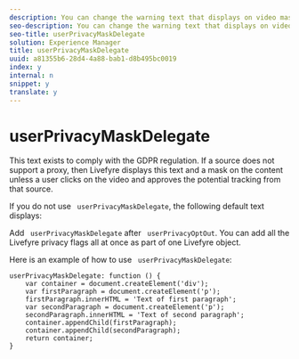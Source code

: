 ```yaml
---
description: You can change the warning text that displays on video masks using .
seo-description: You can change the warning text that displays on video masks using .
seo-title: userPrivacyMaskDelegate
solution: Experience Manager
title: userPrivacyMaskDelegate
uuid: a81355b6-28d4-4a88-bab1-d8b495bc0019
index: y
internal: n
snippet: y
translate: y
---
```


# userPrivacyMaskDelegate

This text exists to comply with the GDPR regulation. If a source does not support a proxy, then Livefyre displays this text and a mask on the content unless a user clicks on the video and approves the potential tracking from that source. 

If you do not use ` userPrivacyMaskDelegate`, the following default text displays: 



Add ` userPrivacyMaskDelegate` after ` userPrivacyOptOut`. You can add all the Livefyre privacy flags all at once as part of one Livefyre object.

Here is an example of how to use ` userPrivacyMaskDelegate`:

```
userPrivacyMaskDelegate: function () { 
    var container = document.createElement('div'); 
    var firstParagraph = document.createElement('p'); 
    firstParagraph.innerHTML = 'Text of first paragraph'; 
    var secondParagraph = document.createElement('p'); 
    secondParagraph.innerHTML = 'Text of second paragraph'; 
    container.appendChild(firstParagraph); 
    container.appendChild(secondParagraph); 
    return container; 
}
```
